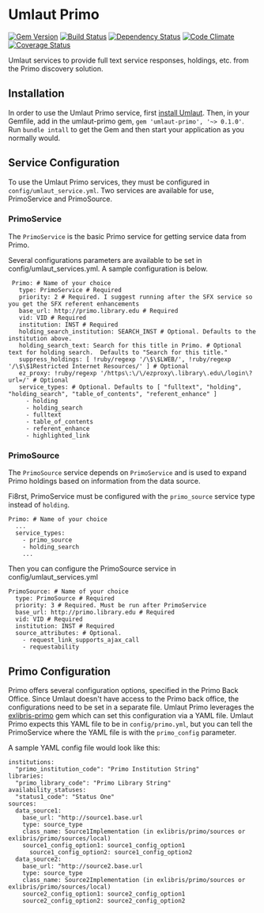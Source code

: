 # Umlaut Primo
[![Gem Version](https://badge.fury.io/rb/umlaut-primo.png)](http://badge.fury.io/rb/umlaut-primo)
[![Build Status](https://api.travis-ci.org/team-umlaut/umlaut-primo.png?branch=master)](https://travis-ci.org/team-umlaut/umlaut-primo)
[![Dependency Status](https://gemnasium.com/team-umlaut/umlaut-primo.png)](https://gemnasium.com/team-umlaut/umlaut-primo)
[![Code Climate](https://codeclimate.com/github/team-umlaut/umlaut-primo.png)](https://codeclimate.com/github/team-umlaut/umlaut-primo)
[![Coverage Status](https://coveralls.io/repos/team-umlaut/umlaut-primo/badge.png?branch=master)](https://coveralls.io/r/team-umlaut/umlaut-primo)

Umlaut services to provide full text service responses, holdings, etc. from the Primo discovery solution.

## Installation
In order to use the Umlaut Primo service, first 
[install Umlaut](https://github.com/team-umlaut/umlaut/wiki/Installation).
Then, in your Gemfile, add in the umlaut-primo gem, `gem 'umlaut-primo', '~> 0.1.0'`. 
Run `bundle intall` to get the Gem and then start your application as you normally would.

## Service Configuration
To use the Umlaut Primo services, they must be configured in `config/umlaut_service.yml`.
Two services are available for use, PrimoService and PrimoSource.

### PrimoService
The `PrimoService` is the basic Primo service for getting service data from Primo.

Several configurations parameters are available to be set in config/umlaut_services.yml.
A sample configuration is below.

     Primo: # Name of your choice
       type: PrimoService # Required
       priority: 2 # Required. I suggest running after the SFX service so you get the SFX referent enhancements
       base_url: http://primo.library.edu # Required
       vid: VID # Required
       institution: INST # Required
       holding_search_institution: SEARCH_INST # Optional. Defaults to the institution above.
       holding_search_text: Search for this title in Primo. # Optional text for holding search.  Defaults to "Search for this title."
       suppress_holdings: [ !ruby/regexp '/\$\$LWEB/', !ruby/regexp '/\$\$1Restricted Internet Resources/' ] # Optional
       ez_proxy: !ruby/regexp '/https\:\/\/ezproxy\.library\.edu\/login\?url=/' # Optional
       service_types: # Optional. Defaults to [ "fulltext", "holding", "holding_search", "table_of_contents", "referent_enhance" ]
         - holding
         - holding_search
         - fulltext
         - table_of_contents
         - referent_enhance
         - highlighted_link



### PrimoSource
The `PrimoSource` service depends on `PrimoService` and is used to expand Primo holdings based on information
from the data source.

Fi8rst, PrimoService must be configured with the `primo_source` service type instead of `holding`.

    Primo: # Name of your choice
      ...
      service_types:
        - primo_source
        - holding_search
        ...

Then you can configure the PrimoSource service in config/umlaut_services.yml

    PrimoSource: # Name of your choice
      type: PrimoSource # Required
      priority: 3 # Required. Must be run after PrimoService
      base_url: http://primo.library.edu # Required
      vid: VID # Required
      institution: INST # Required
      source_attributes: # Optional.
        - request_link_supports_ajax_call
        - requestability

## Primo Configuration
Primo offers several configuration options, specified in the Primo Back Office.
Since Umlaut doesn't have access to the Primo back office, the configurations need to be set in a separate file.
Umlaut Primo leverages the [exlibris-primo](https://github.com/scotdalton/exlibris-primo) gem which can set this configuration
via a YAML file.  Umlaut Primo expects this YAML file to be in `config/primo.yml`, but you can tell the PrimoService where the
YAML file is with the `primo_config` parameter.

A sample YAML config file would look like this:

    institutions:
      "primo_institution_code": "Primo Institution String"
    libraries:
      "primo_library_code": "Primo Library String"
    availability_statuses:
      "status1_code": "Status One"
    sources:
      data_source1:
        base_url: "http://source1.base.url
        type: source_type
        class_name: Source1Implementation (in exlibris/primo/sources or exlibris/primo/sources/local)
        source1_config_option1: source1_config_option1
          source1_config_option2: source1_config_option2
      data_source2:
        base_url: "http://source2.base.url
        type: source_type
        class_name: Source2Implementation (in exlibris/primo/sources or exlibris/primo/sources/local)
        source2_config_option1: source2_config_option1
        source2_config_option2: source2_config_option2